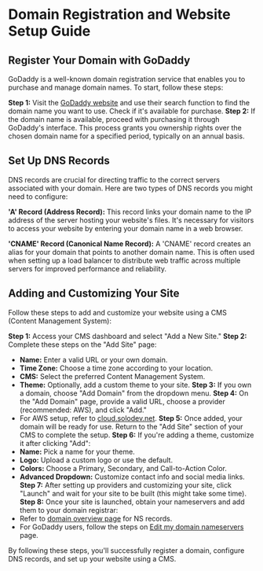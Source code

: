 # Domain Registration and Website Setup Guide

## Register Your Domain with GoDaddy

GoDaddy is a well-known domain registration service that enables you to purchase and manage domain names. To start, follow these steps:

**Step 1:** Visit the [GoDaddy website](https://www.godaddy.com/) and use their search function to find the domain name you want to use. Check if it's available for purchase.
**Step 2:** If the domain name is available, proceed with purchasing it through GoDaddy's interface. This process grants you ownership rights over the chosen domain name for a specified period, typically on an annual basis.

## Set Up DNS Records

DNS records are crucial for directing traffic to the correct servers associated with your domain. Here are two types of DNS records you might need to configure:

**'A' Record (Address Record):** This record links your domain name to the IP address of the server hosting your website's files. It's necessary for visitors to access your website by entering your domain name in a web browser.

**'CNAME' Record (Canonical Name Record):** A 'CNAME' record creates an alias for your domain that points to another domain name. This is often used when setting up a load balancer to distribute web traffic across multiple servers for improved performance and reliability.

## Adding and Customizing Your Site

Follow these steps to add and customize your website using a CMS (Content Management System):

**Step 1:** Access your CMS dashboard and select "Add a New Site."
**Step 2:** Complete these steps on the "Add Site" page:
   - **Name:** Enter a valid URL or your own domain.
   - **Time Zone:** Choose a time zone according to your location.
   - **CMS:** Select the preferred Content Management System.
   - **Theme:** Optionally, add a custom theme to your site.
**Step 3:** If you own a domain, choose "Add Domain" from the dropdown menu.
**Step 4:** On the "Add Domain" page, provide a valid URL, choose a provider (recommended: AWS), and click "Add."
   - For AWS setup, refer to [cloud.solodev.net](https://cloud.solodev.net/infrastructure/providers/add-aws-account-manually/).
**Step 5:** Once added, your domain will be ready for use. Return to the "Add Site" section of your CMS to complete the setup.
**Step 6:** If you're adding a theme, customize it after clicking "Add":
   - **Name:** Pick a name for your theme.
   - **Logo:** Upload a custom logo or use the default.
   - **Colors:** Choose a Primary, Secondary, and Call-to-Action Color.
   - **Advanced Dropdown:** Customize contact info and social media links.
**Step 7:** After setting up providers and customizing your site, click "Launch" and wait for your site to be built (this might take some time).
**Step 8:** Once your site is launched, obtain your nameservers and add them to your domain registrar:
   - Refer to [domain overview page](https://cloud.solodev.net/infrastructure/domains/domain-overview/) for NS records.
   - For GoDaddy users, follow the steps on [Edit my domain nameservers](https://www.godaddy.com/help/edit-my-domain-nameservers-664) page.

By following these steps, you'll successfully register a domain, configure DNS records, and set up your website using a CMS.

